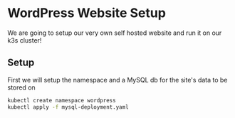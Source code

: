 # WordPress Website Setup
We are going to setup our very own self hosted website and run it on our k3s cluster!
## Setup
First we will setup the namespace and a MySQL db for the site's data to be stored on
```bash
kubectl create namespace wordpress
kubectl apply -f mysql-deployment.yaml
```